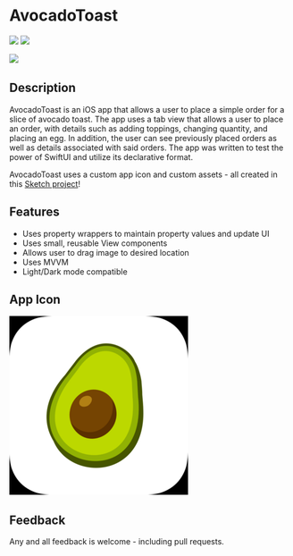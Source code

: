 # AvocadoToast

<p>
  <img src="https://img.shields.io/badge/iOS-13.0+-blue.svg" />  
  <img src="https://img.shields.io/badge/Swift-5.0-brightgreen.svg" />
</p>


<img src="AvocadoToast.gif" height="640">


## Description

AvocadoToast is an iOS app that allows a user to place a simple order for a slice of avocado toast. The app
uses a tab view that allows a user to place an order, with details such as adding toppings, changing quantity, 
and placing an egg. In addition, the user can see previously placed orders as well as details associated
with said orders. The app was written to test the power of SwiftUI and utilize its declarative format. 

AvocadoToast uses a custom app icon and custom assets - all created in this [Sketch project](https://github.com/mkKreations/AvocadoToast_Sketch)!


## Features

- Uses property wrappers to maintain property values and update UI 
- Uses small, reusable View components
- Allows user to drag image to desired location 
- Uses MVVM
- Light/Dark mode compatible


## App Icon

<img src="AvocadoToast.png" height="320">


## Feedback

Any and all feedback is welcome - including pull requests.
